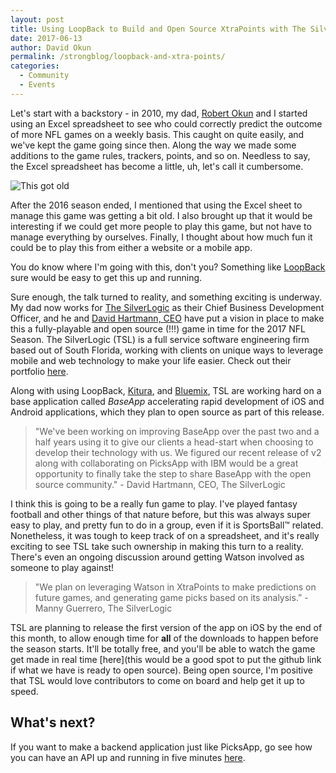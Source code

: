 ```yaml
---
layout: post
title: Using LoopBack to Build and Open Source XtraPoints with The SilverLogic
date: 2017-06-13
author: David Okun
permalink: /strongblog/loopback-and-xtra-points/
categories:
  - Community
  - Events
---
```


Let's start with a backstory - in 2010, my dad, [Robert Okun](https://www.linkedin.com/in/robertokun/) and I started using an Excel spreadsheet to see who could correctly predict the outcome of more NFL games on a weekly basis. This caught on quite easily, and we've kept the game going since then. Along the way we made  some additions to the game rules, trackers, points, and so on. Needless to say, the Excel spreadsheet has become a little, uh, let's call it cumbersome.

![This got old](http://imgur.com/a/yEs0J "How to play our game")

After the 2016 season ended, I mentioned that using the Excel sheet to manage this game was getting a bit old. I also brought up that it would be interesting if we could get more people to play this game, but not have to manage everything by ourselves. Finally, I thought about how much fun it could be to play this from either a website or a mobile app.

You do know where I'm going with this, don't you? Something like [LoopBack](https://loopback.io) sure would be easy to get this up and running.

Sure enough, the talk turned to reality, and something exciting is underway. My dad now works for [The SilverLogic](https://tsl.io) as their Chief Business Development Officer, and he and [David Hartmann, CEO](https://www.linkedin.com/in/hartmanndavid/) have put a vision in place to make this a fully-playable and open source (!!!) game in time for the 2017 NFL Season. The SilverLogic (TSL) is a full service software engineering firm based out of South Florida, working with clients on unique ways to leverage mobile and web technology to make your life easier. Check out their portfolio [here](https://tsl.io/portfolio/).

Along with using LoopBack, [Kitura](http://kitura.io), and [Bluemix](https://console.ng.bluemix.net/catalog/), TSL are working hard on a base application called *BaseApp* accelerating rapid development of iOS and Android applications, which they plan to open source as part of this release.

> "We've been working on improving BaseApp over the past two and a half years using it to give our clients a head-start when choosing to develop their technology with us. We figured our recent release of v2 along with collaborating on PicksApp with IBM would be a great opportunity to finally take the step to share BaseApp with the open source community." - David Hartmann, CEO, The SilverLogic

I think this is going to be a really fun game to play. I've played fantasy football and other things of that nature before, but this was always super easy to play, and pretty fun to do in a group, even if it is SportsBall™ related. Nonetheless, it was tough to keep track of on a spreadsheet, and it's really exciting to see TSL take such ownership in making this turn to a reality. There's even an ongoing discussion around getting Watson involved as someone to play against!

> "We plan on leveraging Watson in XtraPoints to make predictions on future games, and generating game picks based on its analysis.” -Manny Guerrero, The SilverLogic

TSL are planning to release the first version of the app on iOS by the end of this month, to allow enough time for **all** of the downloads to happen before the season starts. It'll be totally free, and you'll be able to watch the game get made in real time [here](this would be a good spot to put the github link if what we have is ready to open source). Being open source, I'm positive that TSL would love contributors to come on board and help get it up to speed.

## What's next?

If you want to make a backend application just like PicksApp, go see how you can have an API up and running in five minutes [here](https://developer.ibm.com/apiconnect/2017/03/09/loopback-in-5-minutes/).